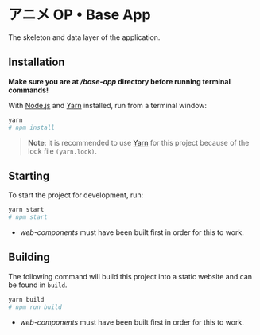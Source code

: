 # アニメ OP • Base App

The skeleton and data layer of the application.

## Installation

**Make sure you are at _/base-app_ directory before running terminal commands!**

With [Node.js](https://nodejs.org/en/) and [Yarn](https://yarnpkg.com/) installed, run from a terminal window:

```bash
yarn
# npm install
```

> **Note**: it is recommended to use [Yarn](https://yarnpkg.com/) for this project because of the lock file `(yarn.lock)`.

## Starting

To start the project for development, run:

```bash
yarn start
# npm start
```

* _web-components_ must have been built first in order for this to work.

## Building

The following command will build this project into a static website and can be found in `build`.

```bash
yarn build
# npm run build
```

* _web-components_ must have been built first in order for this to work.

